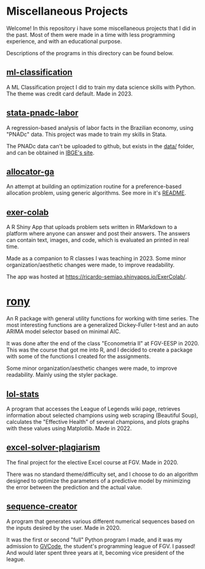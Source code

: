 # Miscellaneous Projects

Welcome! In this repository i have some miscellaneous projects that I did in the past. Most of them were made in a time with less programming experience, and with an educational purpose.

Descriptions of the programs in this directory can be found below.


## [ml-classification](ml-classification)
A ML Classification project I did to train my data science skills with Python. The theme was credit card default. Made in 2023.


## [stata-pnadc-labor](stata-pnadc-labor)
A regression-based analysis of labor facts in the Brazilian economy, using "PNADc" data. This project was made to train my skills in Stata.

The PNADc data can't be uploaded to github, but exists in the [data/](stata-pnadc-labor/data/) folder, and can be obtained in [IBGE's site](https://www.ibge.gov.br/estatisticas/downloads-estatisticas.html?caminho=Trabalho_e_Rendimento/Pesquisa_Nacional_por_Amostra_de_Domicilios_continua/Trimestral/Microdados/2023).


## [allocator-ga](allocator-ga)

An attempt at building an optimization routine for a preference-based allocation problem, using generic algorithms. See more in it's [README](allocator-ga/README.md).


## [exer-colab](exer-colab)
A R Shiny App that uploads problem sets written in RMarkdown to a platform where anyone can answer and post their answers. The answers can contain text, images, and code, which is evaluated an printed in real time.

Made as a companion to R classes I was teaching in 2023. Some minor organization/aesthetic changes were made, to improve readability.

The app was hosted at https://ricardo-semiao.shinyapps.io/ExerColab/.


# [rony](rony)
An R package with general utility functions for working with time series. The most interesting functions are a generalized Dickey-Fuller t-test and an auto ARIMA model selector based on minimal AIC.

It was done after the end of the class "Econometria II" at FGV-EESP in 2020. This was the course that got me into R, and I decided to create a package with some of the functions I created for the assignments.

Some minor organization/aesthetic changes were made, to improve readability. Mainly using the styler package.


## [lol-stats](lol-stats)
A program that accesses the League of Legends wiki page, retrieves information about selected champions using web scraping (Beautiful Soup), calculates the "Effective Health" of several champions, and plots graphs with these values using Matplotlib. Made in 2022.


## [excel-solver-plagiarism](excel-solver-plagiarism)
The final project for the elective Excel course at FGV. Made in 2020.

There was no standard theme/difficulty set, and I choose to do an algorithm designed to optimize the parameters of a predictive model by minimizing the error between the prediction and the actual value.


## [sequence-creator](sequence-creator)
A program that generates various different numerical sequences based on the inputs desired by the user. Made in 2020.

It was the first or second "full" Python program I made, and it was my admission to [GVCode](https://www.linkedin.com/company/fgvcode), the student's programming league of FGV. I passed! And would later spent three years at it, becoming vice president of the league.
